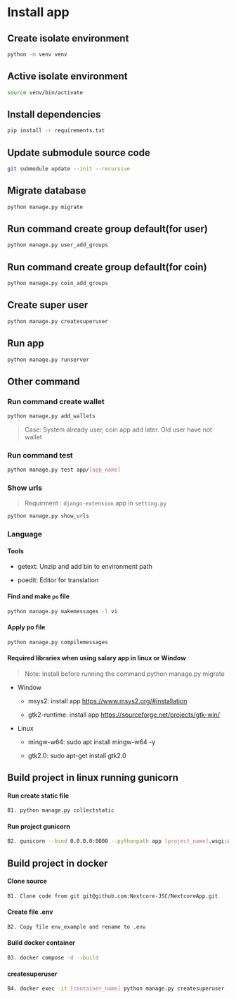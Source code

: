 # Install app

## Create isolate environment

```bash
python -m venv venv
```

## Active isolate environment

```bash
source venv/bin/activate
```

## Install dependencies

```bash
pip install -r requirements.txt
```

## Update submodule source code

```bash
git submodule update --init --recursive
```

## Migrate database

```bash
python manage.py migrate
```

## Run command create group default(for user)

```bash
python manage.py user_add_groups
```

## Run command create group default(for coin)

```bash
python manage.py coin_add_groups
```

## Create super user

```bash
python manage.py createsuperuser
```

## Run app

```bash
python manage.py runserver
```

## Other command

### Run command create wallet

```bash
python manage.py add_wallets
```

> Case: System already user, coin app add later. Old user have not wallet

### Run command test

```bash
python manage.py test app/[app_name]
```

### Show urls

> Requirment : `django-extension` app in `setting.py`

```bash
python manage.py show_urls
```

### Language

#### Tools

- getext: Unzip and add bin to environment path

- poedit: Editor for translation

#### Find and make `po` file

```bash
python manage.py makemessages -l vi
```

#### Apply po file

```bash
python manage.py compilemessages 
```

#### Required libraries when using salary app in linux or Window

> Note: Install before running the command python manage.py migrate

 * Window
    - msys2: install app https://www.msys2.org/#installation

    - gtk2-runtime: install app https://sourceforge.net/projects/gtk-win/

 * Linux 
    - mingw-w64: sudo apt install mingw-w64 -y

    - gtk2.0: sudo apt-get install gtk2.0

## Build project in linux running gunicorn

#### Run create static file

```bash
B1. python manage.py collectstatic
```

#### Run project gunicorn
```bash
B2. gunicorn --bind 0.0.0.0:8000 --pythonpath app [project_name].wsgi:application
```

## Build project in docker

#### Clone source

```bash
B1. Clone code from git git@github.com:Nextcore-JSC/NextcoreApp.git
```

#### Create file .env
```bash
B2. Copy file env_example and rename to .env
```

#### Build docker container
```bash
B3. docker compose -d --build
```

#### createsuperuser 
```bash
B4. docker exec -it [container_name] python manage.py createsuperuser
```
